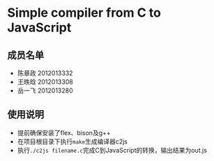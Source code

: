# Simple compiler from C to JavaScript

## 成员名单
* 陈章政  2012013332* 王昳晗  2012013308* 岳一飞  2012013280

## 使用说明

* 提前确保安装了flex、bison及g++
* 在项目根目录下执行`make`生成编译器c2js
* 执行`./c2js filename.c`完成C到JavaScript的转换，输出结果为out.js